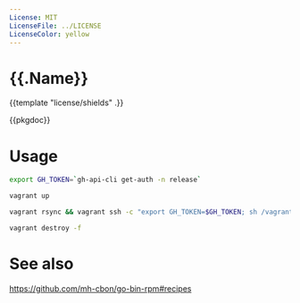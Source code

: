 ```yaml
---
License: MIT
LicenseFile: ../LICENSE
LicenseColor: yellow
---
```

# {{.Name}}

{{template "license/shields" .}}

{{pkgdoc}}

# Usage

```sh
export GH_TOKEN=`gh-api-cli get-auth -n release`

vagrant up

vagrant rsync && vagrant ssh -c "export GH_TOKEN=$GH_TOKEN; sh /vagrant/vagrant-run.sh"

vagrant destroy -f
```

# See also

https://github.com/mh-cbon/go-bin-rpm#recipes
